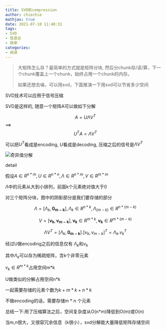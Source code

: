 ```yaml
---
title: SVD和compression
author: chiechie
mathjax: true
date: 2021-07-10 11:40:31
tags: 
- SVD
- 信息论
- 效率
categories: 
- 阅读
---
```


> 大矩阵怎么存？最简单的方式就是矩阵分块, 然后分chunk存/读/算，下一个chunk覆盖上一个chunk，始终占用一个chunk的内存。
>
> 如果还想去噪，可以用svd，下面推演一下用svd可以节省多少空间

SVD技术可以应用于信号压缩

SVD是这样的, 随意一个矩阵A可以做如下分解

$$A = U\Lambda V^T$$==>$$U^T A = \Lambda V^T  $$

可以把$U^T$看成是encoding,  $U$看成是decoding, 压缩之后的信号是$\Lambda V^T$

![奇异值分解](./奇异值分解.png)

detail

假设$A \in R^{n*m}, U\in R^{n*n}, \Lambda \in R^{n*m}, V \in R^{m*m}$

$\Lambda$中的元素从大到小排列，前面k个元素绝对值大于0

对三个矩阵分块，图中的阴影部分是我们要存储的部分

$$\Lambda = [\Lambda_k, \mathbf{0_{m-k}}], \Lambda_k \in R^{n * k}, \Lambda_{(m-k)} \in R^{n * (m-k)}$$

$$V = [ \mathbf{v_k},  \mathbf{v_{m-k}}],  \mathbf{v_k} \in R^{m*k},  \mathbf{v_k} \in R^{m*(m-k)} $$

$$\Lambda V^T = [\Lambda_k, \mathbf{0_{m-k}}].[v_k, v_{m-k}]^T = \Lambda_k.v_k^T $$

经过U做encoding之后的信息仅有 $\Lambda_k$和$v_k$

其中$\Lambda_k$可以存为稀疏矩阵，含k个非零元素

$v_k \in R^{m*k}$占用空间m*k

 U做类似的分解占用空间n*k

一起需要存储的元素个数为$k + m*k + n*k$

不做encoding的话，需要存储m * n 个元素

总结一下:用了压缩算法之后，空间复杂度从O(n*m)降低到O(m)或O(n)

当m,n很大，又很容冗余信息（k很小），svd分解能大量降低矩阵存储空间









